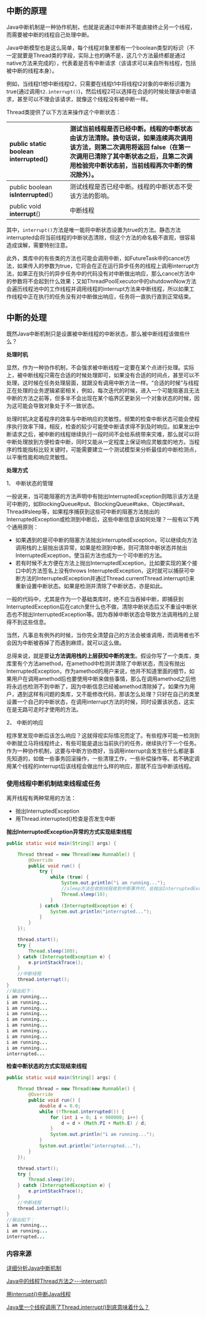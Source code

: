 ## 中断的原理

Java中断机制是一种协作机制，也就是说通过中断并不能直接终止另一个线程，而需要被中断的线程自己处理中断。

Java中断模型也是这么简单，每个线程对象里都有一个boolean类型的标识（不一定就要是Thread类的字段，实际上也的确不是，这几个方法最终都是通过native方法来完成的），代表着是否有中断请求（该请求可以来自所有线程，包括被中断的线程本身）。

例如，当线程t1想中断线程t2，只需要在线程t1中将线程t2对象的中断标识置为true\(通过调用`t2.interrupt()`\)，然后线程2可以选择在合适的时候处理该中断请求，甚至可以不理会该请求，就像这个线程没有被中断一样。

Thread类提供了以下方法来操作这个中断状态：

| public static boolean **interrupted\(\)** | 测试当前线程是否已经中断。线程的中断状态由该方法清除。换句话说，如果连续两次调用该方法，则第二次调用将返回 false（在第一次调用已清除了其中断状态之后，且第二次调用检验完中断状态前，当前线程再次中断的情况除外）。 |
| :--- | :--- |
| public boolean **isInterrupted**\(\) | 测试线程是否已经中断。线程的中断状态不受该方法的影响。 |
| public void **interrupt**\(\) | 中断线程 |

其中，`interrupt()`方法是唯一能将中断状态设置为true的方法。静态方法interrupted会将当前线程的中断状态清除，但这个方法的命名极不直观，很容易造成误解，需要特别注意。

此外，类库中的有些类的方法也可能会调用中断，如FutureTask中的cancel方法，如果传入的参数为true，它将会在正在运行异步任务的线程上调用interrupt方法，如果正在执行的异步任务中的代码没有对中断做出响应，那么cancel方法中的参数将不会起到什么效果；又如ThreadPoolExecutor中的shutdownNow方法会遍历线程池中的工作线程并调用线程的interrupt方法来中断线程，所以如果工作线程中正在执行的任务没有对中断做出响应，任务将一直执行直到正常结束。

## 中断的处理

既然Java中断机制只是设置被中断线程的中断状态，那么被中断线程该做些什么？

**处理时机**

显然，作为一种协作机制，不会强求被中断线程一定要在某个点进行处理。实际上，被中断线程只需在合适的时候处理即可，如果没有合适的时间点，甚至可以不处理，这时候在任务处理层面，就跟没有调用中断方法一样。“合适的时候”与线程正在处理的业务逻辑紧密相关，例如，每次迭代的时候，进入一个可能阻塞且无法中断的方法之前等，但多半不会出现在某个临界区更新另一个对象状态的时候，因为这可能会导致对象处于不一致状态。

处理时机决定着程序的效率与中断响应的灵敏性。频繁的检查中断状态可能会使程序执行效率下降，相反，检查的较少可能使中断请求得不到及时响应。如果发出中断请求之后，被中断的线程继续执行一段时间不会给系统带来灾难，那么就可以将中断处理放到方便检查中断，同时又能从一定程度上保证响应灵敏度的地方。当程序的性能指标比较关键时，可能需要建立一个测试模型来分析最佳的中断检测点，以平衡性能和响应灵敏性。

**处理方式**

1、 中断状态的管理

一般说来，当可能阻塞的方法声明中有抛出InterruptedException则暗示该方法是可中断的，如BlockingQueue\#put、BlockingQueue\#take、Object\#wait、Thread\#sleep等，如果程序捕获到这些可中断的阻塞方法抛出的InterruptedException或检测到中断后，这些中断信息该如何处理？一般有以下两个通用原则：

* 如果遇到的是可中断的阻塞方法抛出InterruptedException，可以继续向方法调用栈的上层抛出该异常，如果是检测到中断，则可清除中断状态并抛出InterruptedException，使当前方法也成为一个可中断的方法。
* 若有时候不太方便在方法上抛出InterruptedException，比如要实现的某个接口中的方法签名上没有throws InterruptedException，这时就可以捕获可中断方法的InterruptedException并通过Thread.currentThread.interrupt\(\)来重新设置中断状态。如果是检测并清除了中断状态，亦是如此。

一般的代码中，尤其是作为一个基础类库时，绝不应当吞掉中断，即捕获到InterruptedException后在catch里什么也不做，清除中断状态后又不重设中断状态也不抛出InterruptedException等。因为吞掉中断状态会导致方法调用栈的上层得不到这些信息。

当然，凡事总有例外的时候，当你完全清楚自己的方法会被谁调用，而调用者也不会因为中断被吞掉了而遇到麻烦，就可以这么做。

总得来说，就是要**让方法调用栈的上层获知中断的发生**。假设你写了一个类库，类库里有个方法amethod，在amethod中检测并清除了中断状态，而没有抛出InterruptedException，作为amethod的用户来说，他并不知道里面的细节，如果用户在调用amethod后也要使用中断来做些事情，那么在调用amethod之后他将永远也检测不到中断了，因为中断信息已经被amethod清除掉了。如果作为用户，遇到这样有问题的类库，又不能修改代码，那该怎么处理？只好在自己的类里设置一个自己的中断状态，在调用interrupt方法的时候，同时设置该状态，这实在是无路可走时才使用的方法。

2、 中断的响应

程序里发现中断后该怎么响应？这就得视实际情况而定了。有些程序可能一检测到中断就立马将线程终止，有些可能是退出当前执行的任务，继续执行下一个任务。作为一种协作机制，这要与中断方协商好，当调用interrupt会发生些什么都是事先知道的，如做一些事务回滚操作，一些清理工作，一些补偿操作等。若不确定调用某个线程的interrupt后该线程会做出什么样的响应，那就不应当中断该线程。

### 使用线程中断机制结束线程或任务

离开线程有两种常用的方法：

* 抛出InterruptedException
* 用Thread.interrupted\(\)检查是否发生中断

**抛出InterruptedException异常的方式实现结束线程**

```java
public static void main(String[] args) {

    Thread thread = new Thread(new Runnable() {
        @Override
        public void run() {
            try {
                while (true) {
                    System.out.println("i am running...");
                    //sleep方法在收到线程收到中断事件时，会抛出InterruptedException异常
                    Thread.sleep(10);
                }
            } catch (InterruptedException e) {
                System.out.println("interrupted...");
            }
        }
    });

    thread.start();
    try {
        Thread.sleep(100);
    } catch (InterruptedException e) {
        e.printStackTrace();
    }
    //中断线程
    thread.interrupt();
}
//输出如下：
i am running...
i am running...
i am running...
i am running...
i am running...
i am running...
i am running...
i am running...
i am running...
i am running...
interrupted...
```

**检查中断状态的方式实现结束线程**

```java
public static void main(String[] args) {

    Thread thread = new Thread(new Runnable() {
        @Override
        public void run() {
            double d = 0.0;
            while (!Thread.interrupted()) {
                for (int i = 0; i < 900000; i++) {
                    d = d + (Math.PI + Math.E) / d;
                }
                System.out.println("i am running...");
            }
            System.out.println("interrupted...");
        }
    });

    thread.start();
    try {
        Thread.sleep(10);
    } catch (InterruptedException e) {
        e.printStackTrace();
    }
    //中断线程
    thread.interrupt();
}
//输出如下：
i am running...
i am running...
interrupted...
```

### 内容来源

[详细分析Java中断机制](http://www.infoq.com/cn/articles/java-interrupt-mechanism)

[Java中的线程Thread方法之---interrupt\(\)](https://blog.csdn.net/jiangwei0910410003/article/details/19962603)

[用interrupt\(\)中断Java线程](http://hapinwater.iteye.com/blog/310558)[  ](https://blog.csdn.net/jiangwei0910410003/article/details/19962603)

[Java里一个线程调用了Thread.interrupt\(\)到底意味着什么？  
](https://www.zhihu.com/question/41048032)

